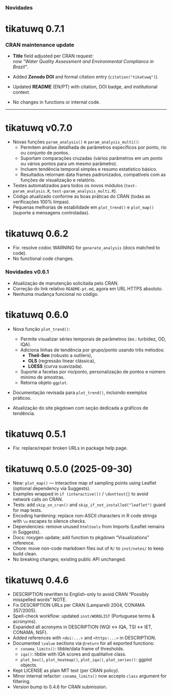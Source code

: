 ### Novidades 

# tikatuwq 0.7.1

### CRAN maintenance update

- **Title** field adjusted per CRAN request:  
  now *"Water Quality Assessment and Environmental Compliance in Brazil"*.

- Added **Zenodo DOI** and formal citation entry (`citation("tikatuwq")`).
- Updated **README** (EN/PT) with citation, DOI badge, and institutional context.
- No changes in functions or internal code.
---

# tikatuwq v0.7.0

- Novas funções `param_analysis()` e `param_analysis_multi()`:
  - Permitem análise detalhada de parâmetros específicos por ponto, rio ou conjunto de pontos.
  - Suportam comparações cruzadas (vários parâmetros em um ponto ou vários pontos para um mesmo parâmetro).
  - Incluem tendência temporal simples e resumo estatístico básico.
  - Resultados retornam data frames padronizados, compatíveis com as funções de visualização e relatório.
- Testes automatizados para todos os novos módulos (`test-param_analysis.R`, `test-param_analysis_multi.R`).
- Código atualizado conforme as boas práticas do CRAN (todas as verificações 100% limpas).
- Pequenas melhorias de estabilidade em `plot_trend()` e `plot_map()` (suporte a mensagens controladas).


# tikatuwq 0.6.2
- Fix: resolve codoc WARNING for `generate_analysis` (docs matched to code).
- No functional code changes.

### Novidades v0.6.1
- Atualização de manutenção solicitada pelo CRAN.
- Correção do link relativo `README-pt.md`, agora em URL HTTPS absoluto.
- Nenhuma mudança funcional no código.

# tikatuwq 0.6.0
- Nova função `plot_trend()`:
  - Permite visualizar séries temporais de parâmetros (ex.: turbidez, OD, IQA).
  - Adiciona linhas de tendência por grupo/ponto usando três métodos:
    - **Theil-Sen** (robusto a outliers),
    - **OLS** (regressão linear clássica),
    - **LOESS** (curva suavizada).
  - Suporte a facetas por rio/ponto, personalização de pontos e número mínimo de amostras.
  - Retorna objeto `ggplot`.

- Documentação revisada para `plot_trend()`, incluindo exemplos práticos.
- Atualização do site pkgdown com seção dedicada a gráficos de tendência.


# tikatuwq 0.5.1
- Fix: replace/repair broken URLs in package help page.

# tikatuwq 0.5.0 (2025-09-30)
- New: `plot_map()` — interactive map of sampling points using Leaflet (optional dependency via Suggests).
- Examples wrapped in `if (interactive())` / `\donttest{}` to avoid network calls on CRAN.
- Tests: add `skip_on_cran()` and `skip_if_not_installed("leaflet")` guard for map tests.
- Encoding hardening: replace non-ASCII characters in R code strings with `\u` escapes to silence checks.
- Dependencies: remove unused `htmltools` from Imports (Leaflet remains in Suggests).
- Docs: roxygen update; add function to pkgdown “Visualizations” reference.
- Chore: move non-code markdown files out of `R/` to `inst/notes/` to keep build clean.
- No breaking changes; existing public API unchanged.

# tikatuwq 0.4.6
- DESCRIPTION rewritten to English-only to avoid CRAN “Possibly misspelled words” NOTE.
- Fix DESCRIPTION URLs per CRAN (Lamparelli 2004, CONAMA 357/2005).
- Spell-check workflow: updated `inst/WORDLIST` (Portuguese terms & acronyms).
- Expanded all acronyms in DESCRIPTION (WQI ↔ IQA, TSI ↔ IET, CONAMA, NSF).
- Added references with `<doi:...>` and `<https:...>` in DESCRIPTION.
- Documented `\value` sections via `@return` for all exported functions:
  - `conama_limits()`: tibble/data frame of thresholds.
  - `iqa()`: tibble with IQA scores and qualitative class.
  - `plot_box()`, `plot_heatmap()`, `plot_iqa()`, `plot_series()`: ggplot objects.
- Kept LICENSE as plain MIT text (per CRAN policy).
- Minor internal refactor: `conama_limits()` now accepts `class` argument for filtering.
- Version bump to 0.4.6 for CRAN submission.
